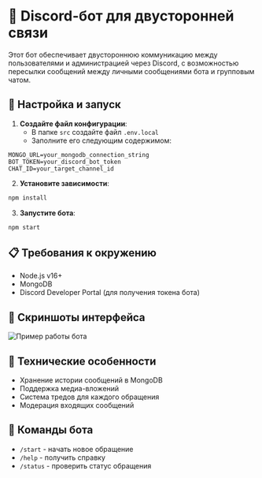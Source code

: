 # 🍕 Discord-бот для двусторонней связи

Этот бот обеспечивает двустороннюю коммуникацию между пользователями и администрацией через Discord, с возможностью пересылки сообщений между личными сообщениями бота и групповым чатом.

## 🚀 Настройка и запуск

1. **Создайте файл конфигурации**:
   - В папке `src` создайте файл `.env.local`
   - Заполните его следующим содержимом:

```env
MONGO_URL=your_mongodb_connection_string
BOT_TOKEN=your_discord_bot_token
CHAT_ID=your_target_channel_id
```

2. **Установите зависимости**:
```bash
npm install
```

3. **Запустите бота**:
```bash
npm start
```

## 📋 Требования к окружению
- Node.js v16+
- MongoDB
- Discord Developer Portal (для получения токена бота)

## 📸 Скриншоты интерфейса

![Пример работы бота](https://i.postimg.cc/mkdCx2b0/Group-10.png)  

## 🔧 Технические особенности
- Хранение истории сообщений в MongoDB
- Поддержка медиа-вложений
- Система тредов для каждого обращения
- Модерация входящих сообщений

## 🤖 Команды бота
- `/start` - начать новое обращение
- `/help` - получить справку
- `/status` - проверить статус обращения
